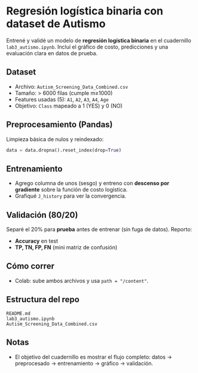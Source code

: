 # Regresión logística binaria con dataset de Autismo

Entrené y validé un modelo de **regresión logística binaria** en el cuadernillo `lab3_autismo.ipynb`. Incluí el gráfico de costo, predicciones y una evaluación clara en datos de prueba.

## Dataset
- Archivo: `Autism_Screening_Data_Combined.csv`
- Tamaño: > 6000 filas (cumple m≥1000)
- Features usadas (5): `A1`, `A2`, `A3`, `A4`, `Age`
- Objetivo: `Class` mapeado a 1 (YES) y 0 (NO)

## Preprocesamiento (Pandas)
Limpieza básica de nulos y reindexado:
```python
data = data.dropna().reset_index(drop=True)
```

## Entrenamiento
- Agrego columna de unos (sesgo) y entreno con **descenso por gradiente** sobre la función de costo logística.
- Grafiqué `J_history` para ver la convergencia.

## Validación (80/20)
Separé el 20% para **prueba** antes de entrenar (sin fuga de datos). Reporto:
- **Accuracy** en test
- **TP, TN, FP, FN** (mini matriz de confusión)

## Cómo correr
- Colab: sube ambos archivos y usa `path = "/content"`.

## Estructura del repo
```
README.md
lab3_autismo.ipynb
Autism_Screening_Data_Combined.csv
```

## Notas
- El objetivo del cuadernillo es mostrar el flujo completo: datos → preprocesado → entrenamiento → gráfico → validación.

